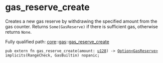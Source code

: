 # gas_reserve_create

Creates a new gas reserve by withdrawing the specified amount from the gas counter.
Returns `Some(GasReserve)` if there is sufficient gas, otherwise returns `None`.

Fully qualified path: [core](./core.md)::[gas](./core-gas.md)::[gas_reserve_create](./core-gas-gas_reserve_create.md)

<pre><code class="language-cairo">pub extern fn gas_reserve_create(amount: <a href="core-integer-u128.html">u128</a>) -&gt; <a href="core-option-Option.html">Option&lt;GasReserve&gt;</a> implicits(RangeCheck, GasBuiltin) nopanic;</code></pre>

